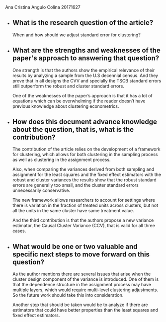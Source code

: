 Ana Cristina Angulo Colina 20171627

- ## What is the research question of the article?

    When and how should we adjust standard error for clustering?

- ## What are the strengths and weaknesses of the paper's approach to answering that question?

    One strength is that the authors show the empirical relevance of their results by analyzing a sample from the U.S decennial census. And they prove that in all designs the CVV and specially the TSCB standard errors still outperform the robust and cluster standard errors. 

    One of the weaknesses of the paper’s approach is that it has a lot of equations which can be overwhelming if the reader doesn’t have previous knowledge about clustering econometrics. 

- ## How does this document advance knowledge about the question, that is, what is the contribution?

    The contribution of the article relies on the development of a framework for clustering, which allows for both clustering in the sampling process as well as clustering in the assignment process. 
    
    Also, when comparing the variances derived from both sampling and assignment for the least squares and the fixed effect estimators with the robust and cluster variances the results show that the robust standard errors are generally too small, and the cluster standard errors unnecessarily conservative.

    The new framework allows researchers to account for settings where there is variation in the fraction of treated units across clusters, but not all the units in the same cluster have same treatment value.

    And the third contribution is that the authors propose a new variance estimator, the Causal Cluster Variance (CCV), that is valid for all three cases. 

- ## What would be one or two valuable and specific next steps to move forward on this question?

    As the author mentions there are several issues that arise when the cluster design component of the variance is introduced. One of them is that the dependence structure in the assignment process may have multiple layers, which would require multi-level clustering adjustments. So the future work should take this into consideration.

    Another step that should be taken would be to analyze if there are estimators that could have better properties than the least squares and fixed effect estimators.  
